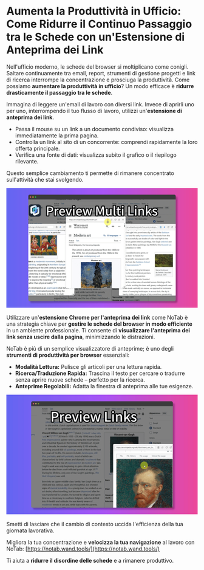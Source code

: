 # Aumenta la Produttività in Ufficio: Come Ridurre il Continuo Passaggio tra le Schede con un'Estensione di Anteprima dei Link

Nell'ufficio moderno, le schede del browser si moltiplicano come conigli. Saltare continuamente tra email, report, strumenti di gestione progetti e link di ricerca interrompe la concentrazione e prosciuga la produttività. Come possiamo **aumentare la produttività in ufficio**? Un modo efficace è **ridurre drasticamente il passaggio tra le schede**.

Immagina di leggere un'email di lavoro con diversi link. Invece di aprirli uno per uno, interrompendo il tuo flusso di lavoro, utilizzi un'**estensione di anteprima dei link**.
*   Passa il mouse su un link a un documento condiviso: visualizza immediatamente la prima pagina.
*   Controlla un link al sito di un concorrente: comprendi rapidamente la loro offerta principale.
*   Verifica una fonte di dati: visualizza subito il grafico o il riepilogo rilevante.

Questo semplice cambiamento ti permette di rimanere concentrato sull'attività che stai svolgendo.

![Produttività in ufficio con anteprima dei link](../images/notab1.png)

Utilizzare un'**estensione Chrome per l'anteprima dei link** come NoTab è una strategia chiave per **gestire le schede del browser in modo efficiente** in un ambiente professionale. Ti consente di **visualizzare l'anteprima dei link senza uscire dalla pagina**, minimizzando le distrazioni.

NoTab è più di un semplice visualizzatore di anteprime; è uno degli **strumenti di produttività per browser** essenziali:
*   **Modalità Lettura:** Pulisce gli articoli per una lettura rapida.
*   **Ricerca/Traduzione Rapida:** Trascina il testo per cercare o tradurre senza aprire nuove schede – perfetto per la ricerca.
*   **Anteprime Regolabili:** Adatta la finestra di anteprima alle tue esigenze.

![Funzionalità di ricerca rapida di NoTab](../images/notab2.png)

Smetti di lasciare che il cambio di contesto uccida l'efficienza della tua giornata lavorativa.

Migliora la tua concentrazione e **velocizza la tua navigazione** al lavoro con NoTab: [https://notab.wand.tools/](https://notab.wand.tools/)

Ti aiuta a **ridurre il disordine delle schede** e a rimanere produttivo.
